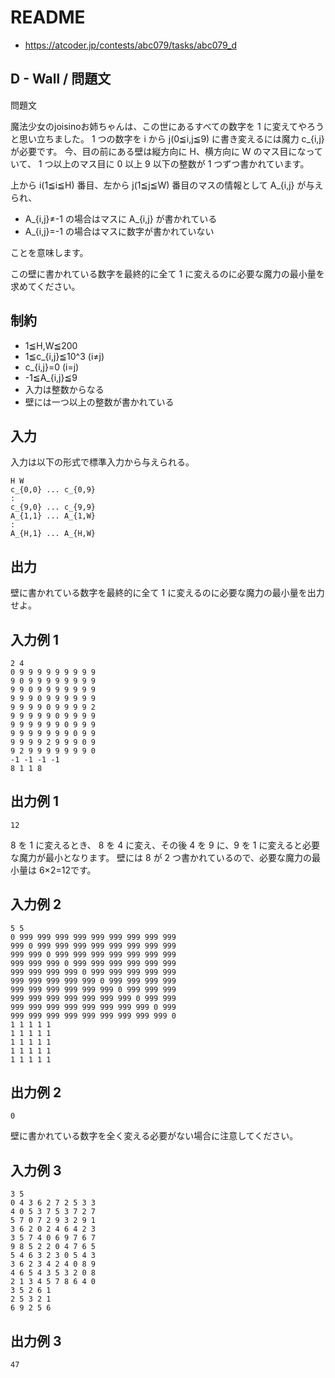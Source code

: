# README
- <https://atcoder.jp/contests/abc079/tasks/abc079_d>
## D - Wall / 問題文
問題文

魔法少女のjoisinoお姉ちゃんは、この世にあるすべての数字を 1 に変えてやろうと思い立ちました。
1 つの数字を i から j(0≦i,j≦9) に書き変えるには魔力 c_{i,j} が必要です。
今、目の前にある壁は縦方向に H、横方向に W のマス目になっていて、
1 つ以上のマス目に 0 以上 9 以下の整数が 1 つずつ書かれています。

上から i(1≦i≦H) 番目、左から j(1≦j≦W) 番目のマスの情報として A_{i,j} が与えられ、

* A_{i,j}≠-1 の場合はマスに A_{i,j} が書かれている
* A_{i,j}=-1 の場合はマスに数字が書かれていない

ことを意味します。

この壁に書かれている数字を最終的に全て 1 に変えるのに必要な魔力の最小量を求めてください。
## 制約
* 1≦H,W≦200
* 1≦c_{i,j}≦10^3 (i≠j)
* c_{i,j}=0 (i=j)
* -1≦A_{i,j}≦9
* 入力は整数からなる
* 壁には一つ以上の整数が書かれている
## 入力
入力は以下の形式で標準入力から与えられる。

```
H W
c_{0,0} ... c_{0,9}
:
c_{9,0} ... c_{9,9}
A_{1,1} ... A_{1,W}
:
A_{H,1} ... A_{H,W}
```
## 出力
壁に書かれている数字を最終的に全て 1 に変えるのに必要な魔力の最小量を出力せよ。
## 入力例 1
```
2 4
0 9 9 9 9 9 9 9 9 9
9 0 9 9 9 9 9 9 9 9
9 9 0 9 9 9 9 9 9 9
9 9 9 0 9 9 9 9 9 9
9 9 9 9 0 9 9 9 9 2
9 9 9 9 9 0 9 9 9 9
9 9 9 9 9 9 0 9 9 9
9 9 9 9 9 9 9 0 9 9
9 9 9 9 2 9 9 9 0 9
9 2 9 9 9 9 9 9 9 0
-1 -1 -1 -1
8 1 1 8
```
## 出力例 1
```
12
```

8 を 1 に変えるとき、 8 を 4 に変え、その後 4 を 9 に、9 を 1 に変えると必要な魔力が最小となります。
壁には 8 が 2 つ書かれているので、必要な魔力の最小量は 6×2=12です。
## 入力例 2
```
5 5
0 999 999 999 999 999 999 999 999 999
999 0 999 999 999 999 999 999 999 999
999 999 0 999 999 999 999 999 999 999
999 999 999 0 999 999 999 999 999 999
999 999 999 999 0 999 999 999 999 999
999 999 999 999 999 0 999 999 999 999
999 999 999 999 999 999 0 999 999 999
999 999 999 999 999 999 999 0 999 999
999 999 999 999 999 999 999 999 0 999
999 999 999 999 999 999 999 999 999 0
1 1 1 1 1
1 1 1 1 1
1 1 1 1 1
1 1 1 1 1
1 1 1 1 1
```
## 出力例 2
```
0
```

壁に書かれている数字を全く変える必要がない場合に注意してください。
## 入力例 3
```
3 5
0 4 3 6 2 7 2 5 3 3
4 0 5 3 7 5 3 7 2 7
5 7 0 7 2 9 3 2 9 1
3 6 2 0 2 4 6 4 2 3
3 5 7 4 0 6 9 7 6 7
9 8 5 2 2 0 4 7 6 5
5 4 6 3 2 3 0 5 4 3
3 6 2 3 4 2 4 0 8 9
4 6 5 4 3 5 3 2 0 8
2 1 3 4 5 7 8 6 4 0
3 5 2 6 1
2 5 3 2 1
6 9 2 5 6
```
## 出力例 3
```
47
```
